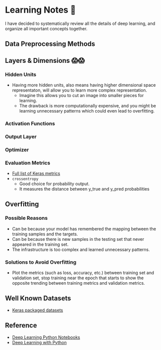 # Learning Notes 🌺

I have decided to systematically review all the details of deep learning, and organize all important concepts together.

## Data Preprocessing Methods

## Layers & Dimensions 😱😱
### Hidden Units
* Having more hidden units, also means having higher dimensional space representaton, will allow you to learn more complex representation.
  * Imagine this allows you to cut an image into smaller pieces for learning.
  * The drawback is more computationally expensive, and you might be learning unnecessary patterns which could even lead to overfitting.
  
### Activation Functions

### Output Layer

### Optimizer
  
### Evaluation Metrics
* [Full list of Keras metrics][4]
* `crossentropy`
  * Good choice for probability output.
  * It measures the distance between y_true and y_pred probabilities


## Overfitting
### Possible Reasons
* Can be because your model has remembered the mapping between the training samples and the targets.
* Can be because there is new samples in the testing set that never appeared in the training set.
* The infrastructure is too complex and learned unnecessary patterns.

### Solutions to Avoid Overfitting
* Plot the metrics (such as loss, accuracy, etc.) between training set and validation set, stop training near the epoch that starts to show the opposite trending between training metrics and validation metrics.

## Well Known Datasets
* [Keras packaged datasets][3]

## Reference
* [Deep Learning Python Notebooks][1]
* [Deep Learning with Python][2]

[1]:https://github.com/fchollet/deep-learning-with-python-notebooks
[2]:https://www.manning.com/books/deep-learning-with-python?a_aid=keras&a_bid=76564dff
[3]:https://keras.io/api/datasets/
[4]:https://keras.io/api/metrics/
